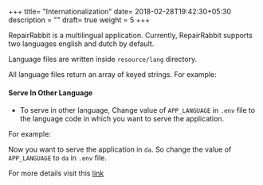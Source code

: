 +++
title= "Internationalization"
date= 2018-02-28T19:42:30+05:30
description = ""
draft= true
weight = 5
+++

RepairRabbit is a multilingual application. Currently, RepairRabbit supports two languages english and dutch by default.

Language files are written inside `resource/lang` directory.

All language files return an array of keyed strings. For example:


#### Serve In Other Language

* To serve in other language, Change value of `APP_LANGUAGE` in `.env` file to the language code in which you want to serve the application.

For example:

Now you want to serve the application in `da`. So change the value of `APP_LANGUAGE` to `da` in `.env` file.

For more details visit this [link](https://laravel.com/docs/5.4/localization)
